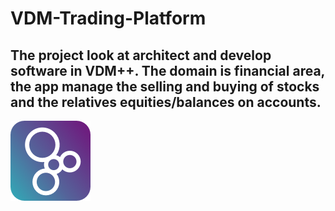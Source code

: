 # VDM-Trading-Platform
## The project look at architect and develop software in VDM++. The domain is financial area, the app manage the selling and buying of stocks and the relatives equities/balances on accounts. 
![vdm](vdm.png)

